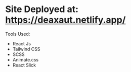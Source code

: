 # Site Deployed at: https://deaxaut.netlify.app/
Tools Used:
<ul>
  <li>React Js</li>
  <li>Tailwind CSS</li>
  <li>SCSS</li>
  <li>Animate.css</li>
  <li>React Slick</li>
</ul>
